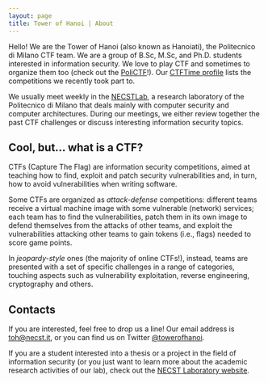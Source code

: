 ```yaml
---
layout: page
title: Tower of Hanoi | About
---
```


Hello! We are the Tower of Hanoi (also known as Hanoiati), the Politecnico di
Milano CTF team.
We are a group of B.Sc, M.Sc, and Ph.D. students interested in information
security. We love to play CTF and sometimes to organize them too (check out the
[PoliCTF](http://polictf.it)!).
Our [CTFTime profile](https://ctftime.org/team/300) lists the competitions we
recently took part to.

We usually meet weekly in the [NECSTLab](http://necst.it), a research
laboratory of the Politecnico di Milano that deals mainly with computer
security and computer architectures.
During our meetings, we either review together the past CTF challenges or
discuss interesting information security topics.

## Cool, but... what is a CTF?

CTFs (Capture The Flag) are information security competitions, aimed at
teaching how to find, exploit and patch security vulnerabilities and, in turn,
how to avoid vulnerabilities when writing software.

Some CTFs are organized as *attack-defense* competitions: different teams
receive a virtual machine image with some vulnerable (network) services; each
team has to find the vulnerabilities, patch them in its own image to defend
themselves from the attacks of other teams, and exploit the vulnerabilities
attacking other teams to gain tokens (i.e., flags) needed to score game points.

In *jeopardy-style* ones (the majority of online CTFs!), instead, teams are
presented with a set of specific challenges in a range of categories, touching
aspects such as vulnerability exploitation, reverse engineering, cryptography
and others.

## Contacts

If you are interested, feel free to drop us a line! Our email address is
[toh@necst.it](mailto:toh@necst.it), or you can find us on Twitter
[@towerofhanoi](https://twitter.com/towerofhanoi).

If you are a student interested into a thesis or a project in the field of
information security (or you just want to learn more about the academic
research activities of our lab), check out the [NECST Laboratory
website](http://necst.it).

